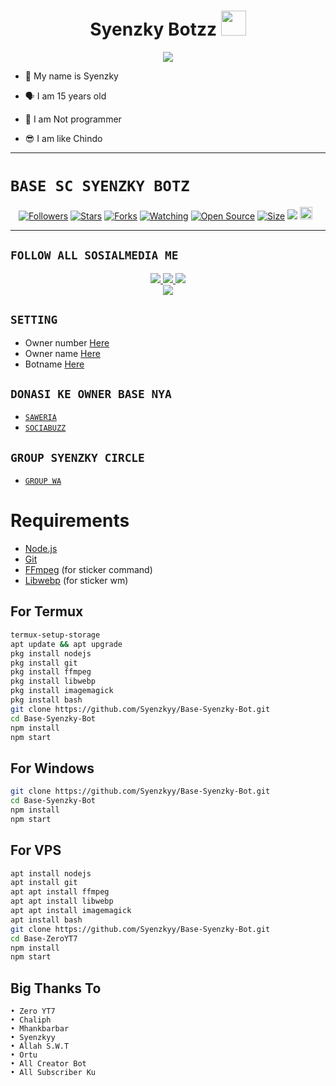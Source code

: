 <h1 align="center">Syenzky Botzz <img src="https://user-images.githubusercontent.com/1303154/88677602-1635ba80-d120-11ea-84d8-d263ba5fc3c0.gif" width="40px" alt=""><br></h1>
<p align="center">
<img src="https://telegra.ph/file/90c6af10295f4e1d0e66a.jpg" />
</p>

<p align="center">

- 👼 My name is Syenzky

- 🗣️ I am 15 years old 

- 🔭 I am Not programmer
 
- 😎 I am like Chindo
</p>

------

# ```BASE SC SYENZKY BOTZ```
<p align="center">
<a href="https://github.com/Zero-YT7/followers"><img title="Followers" src="https://img.shields.io/github/followers/Zero-YT7?color=red&style=flat-square"></a>
<a href="https://github.com/Zero-YT7/Base-ZeroYT7/stargazers/"><img title="Stars" src="https://img.shields.io/github/stars/Zero-YT7/Base-ZeroYT7?color=blue&style=flat-square"></a>
<a href="https://github.com/Zero-YT7/Base-ZeroYT7/network/members"><img title="Forks" src="https://img.shields.io/github/forks/Zero-YT7/Base-ZeroYT7?color=red&style=flat-square"></a>
<a href="https://github.com/Zero-YT7/Base-ZeroYT7/watchers"><img title="Watching" src="https://img.shields.io/github/watchers/Zero-YT7/Base-ZeroYT7?label=Watchers&color=blue&style=flat-square"></a>
<a href="https://github.com/Zero-YT7/Base-ZeroYT7"><img title="Open Source" src="https://badges.frapsoft.com/os/v2/open-source.svg?v=103"></a>
<a href="https://github.com/ZeroYT7/Base-ZeroYT7/"><img title="Size" src="https://img.shields.io/github/repo-size/Zero-YT7/Base-ZeroYT7?style=flat-square&color=green"></a>
<a href="https://hits.seeyoufarm.com"><img src="https://hits.seeyoufarm.com/api/count/incr/badge.svg?url=https%3A%2F%2Fgithub.com%2FZero-YT7%2FBase-ZeroYT7&count_bg=%2379C83D&title_bg=%23555555&icon=probot.svg&icon_color=%2300FF6D&title=hits&edge_flat=false"/></a>
<a href="https://github.com/Zero-YT7/Base-ZeroYT7/graphs/commit-activity"><img height="20" src="https://img.shields.io/badge/Maintained%3F-yes-green.svg"></a>&nbsp;&nbsp;
</p>
<p align='center'>
    </p>

-------

## ```FOLLOW ALL SOSIALMEDIA ME```
<p align="center">
<a href="https://instagram.com/syenzky"><img src="https://img.shields.io/badge/Instagram-E4405F?style=for-the-badge&logo=instagram&logoColor=white"/> 
<a href="https://wa.me/60109561479"><img src="https://img.shields.io/badge/WhatsApp-25D366?style=for-the-badge&logo=whatsapp&logoColor=white" />
<a href="https://youtube.com/akiravfx._"><img src="https://img.shields.io/badge/YouTube Zero YT7-ff0000?style=for-the-badge&logo=youtube&logoColor=ff000000&link=https://youtube.com/ZeroYT7" /><br>
<a href="http://tiktok.com/@syenzkypubgmy"><img src="https://img.shields.io/badge/Tiktok Zero YT7-black?style=for-the-badge&logo=tiktok&logoColor=ff000000&link=https://tiktok.com/@zeroyt7" /></a>
</p>

## ```SETTING```

- Owner number [Here](https://github.com/Syenzkyy/Base-Syenzky-Bot/blob/master/setting.json#L4)
- Owner name [Here](https://github.com/Syenzkyy/Base-Syenzky-Bot/blob/master/setting.json#L13)
- Botname [Here](hhttps://github.com/Syenzkyy/Base-Syenzky-Bot/blob/master/setting.json#L14)

## ```DONASI KE OWNER BASE NYA```

- [`SAWERIA`](https://saweria.co/ZeroYT7)
- [`SOCIABUZZ`](https://sociabuzz.com/zeroyt7/tribe)

## ```GROUP SYENZKY CIRCLE```

- [`GROUP WA`](https://chat.whatsapp.com/LLOyCqyyeMGBfVQRDeIK0q)

# Requirements
* [Node.js](https://nodejs.org/en/)
* [Git](https://git-scm.com/downloads)
* [FFmpeg](https://www.gyan.dev/ffmpeg/builds/) (for sticker command)
* [Libwebp](https://developers.google.com/speed/webp/download) (for sticker wm)

## For Termux
```bash
termux-setup-storage
apt update && apt upgrade
pkg install nodejs
pkg install git 
pkg install ffmpeg
pkg install libwebp 
pkg install imagemagick
pkg install bash
git clone https://github.com/Syenzkyy/Base-Syenzky-Bot.git
cd Base-Syenzky-Bot
npm install
npm start
```
## For Windows
```bash
git clone https://github.com/Syenzkyy/Base-Syenzky-Bot.git
cd Base-Syenzky-Bot
npm install
npm start
```
## For VPS
```bash
apt install nodejs 
apt install git 
apt apt install ffmpeg 
apt apt install libwebp 
apt apt install imagemagick
apt install bash
git clone https://github.com/Syenzkyy/Base-Syenzky-Bot.git
cd Base-ZeroYT7
npm install
npm start
```
## Big Thanks To
```
• Zero YT7
• Chaliph
• Mhankbarbar
• Syenzkyy
• Allah S.W.T
• Ortu
• All Creator Bot
• All Subscriber Ku
```
